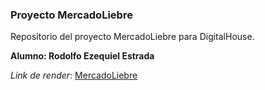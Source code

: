 ### Proyecto MercadoLiebre
Repositorio del proyecto MercadoLiebre para DigitalHouse.

**Alumno: Rodolfo Ezequiel Estrada**


_Link de render_: [MercadoLiebre](https://mercadoliebre-glwi.onrender.com/)
